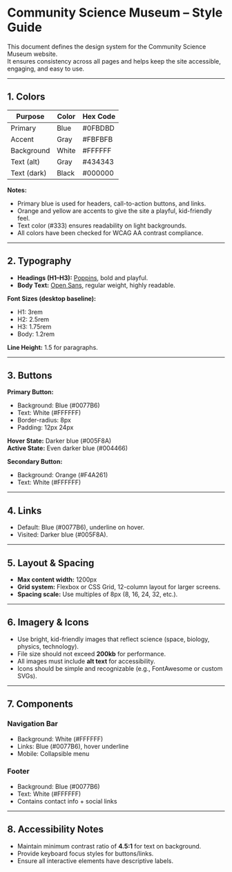 # Community Science Museum – Style Guide

This document defines the design system for the Community Science Museum website.  
It ensures consistency across all pages and helps keep the site accessible, engaging, and easy to use.

---

## 1. Colors

| Purpose     | Color | Hex Code |
| ----------- | ----- | -------- |
| Primary     | Blue  | #0FBDBD  |
| Accent      | Gray  | #FBFBFB  |
| Background  | White | #FFFFFF  |
| Text (alt)  | Gray  | #434343  |
| Text (dark) | Black | #000000  |

**Notes:**

- Primary blue is used for headers, call-to-action buttons, and links.
- Orange and yellow are accents to give the site a playful, kid-friendly feel.
- Text color (#333) ensures readability on light backgrounds.
- All colors have been checked for WCAG AA contrast compliance.

---

## 2. Typography

- **Headings (H1–H3):** [Poppins](https://fonts.google.com/specimen/Poppins), bold and playful.
- **Body Text:** [Open Sans](https://fonts.google.com/specimen/Open+Sans), regular weight, highly readable.

**Font Sizes (desktop baseline):**

- H1: 3rem
- H2: 2.5rem
- H3: 1.75rem
- Body: 1.2rem

**Line Height:** 1.5 for paragraphs.

---

## 3. Buttons

**Primary Button:**

- Background: Blue (#0077B6)
- Text: White (#FFFFFF)
- Border-radius: 8px
- Padding: 12px 24px

**Hover State:** Darker blue (#005F8A)  
**Active State:** Even darker blue (#004466)

**Secondary Button:**

- Background: Orange (#F4A261)
- Text: White (#FFFFFF)

---

## 4. Links

- Default: Blue (#0077B6), underline on hover.
- Visited: Darker blue (#005F8A).

---

## 5. Layout & Spacing

- **Max content width:** 1200px
- **Grid system:** Flexbox or CSS Grid, 12-column layout for larger screens.
- **Spacing scale:** Use multiples of 8px (8, 16, 24, 32, etc.).

---

## 6. Imagery & Icons

- Use bright, kid-friendly images that reflect science (space, biology, physics, technology).
- File size should not exceed **200kb** for performance.
- All images must include **alt text** for accessibility.
- Icons should be simple and recognizable (e.g., FontAwesome or custom SVGs).

---

## 7. Components

### Navigation Bar

- Background: White (#FFFFFF)
- Links: Blue (#0077B6), hover underline
- Mobile: Collapsible menu

### Footer

- Background: Blue (#0077B6)
- Text: White (#FFFFFF)
- Contains contact info + social links

---

## 8. Accessibility Notes

- Maintain minimum contrast ratio of **4.5:1** for text on background.
- Provide keyboard focus styles for buttons/links.
- Ensure all interactive elements have descriptive labels.
